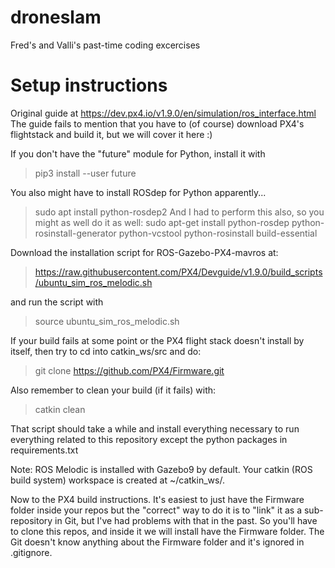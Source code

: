 # droneslam
Fred's and Valli's past-time coding excercises


# Setup instructions
Original guide at https://dev.px4.io/v1.9.0/en/simulation/ros_interface.html
The guide fails to mention that you have to (of course) download PX4's flightstack and build it,
but we will cover it here :)

If you don't have the "future" module for Python, install it with
>pip3 install --user future


You also might have to install ROSdep for Python apparently...
> sudo apt install python-rosdep2
And I had to perform this also, so you might as well do it as well:
> sudo apt-get install python-rosdep python-rosinstall-generator python-vcstool python-rosinstall build-essential


Download the installation script for ROS-Gazebo-PX4-mavros at: 
>https://raw.githubusercontent.com/PX4/Devguide/v1.9.0/build_scripts/ubuntu_sim_ros_melodic.sh

and run the script with
>source ubuntu_sim_ros_melodic.sh

If your build fails at some point or the PX4 flight stack doesn't install by itself, then try to cd into catkin_ws/src and do:
>git clone https://github.com/PX4/Firmware.git

Also remember to clean your build (if it fails) with:
>catkin clean

That script should take a while and install everything necessary to run everything related to this repository except the python packages in requirements.txt

Note:
ROS Melodic is installed with Gazebo9 by default.
Your catkin (ROS build system) workspace is created at ~/catkin_ws/.

Now to the PX4 build instructions. It's easiest to just have the Firmware folder inside your repos
but the "correct" way to do it is to "link" it as a sub-repository in Git, but I've had problems with that in the past.
So you'll have to clone this repos, and inside it we will install have the Firmware folder. The Git doesn't know anything about the Firmware folder and it's ignored in .gitignore.


